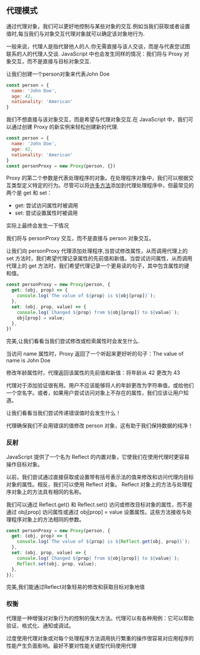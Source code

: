 ## 代理模式
通过代理对象，我们可以更好地控制与某些对象的交互.例如当我们获取或者设置值时,每当我们与对象交互代理对象就可以确定该对象地行为.

一般来说，代理人是指代替他人的人.你无需直接与该人交谈，而是与代表您试图联系的人的代理人交谈.
JavaScript 中也会发生同样的情况：我们将与 Proxy 对象交互，而不是直接与目标对象交互.

让我们创建一个person对象来代表John Doe
```javascript
const person = {
  name: 'John Doe',
  age: 42,
  nationality: 'American'
}
```
我们不想直接与该对象交互，而是希望与代理对象交互.在 JavaScript 中，我们可以通过创建 Proxy 的新实例来轻松创建新的代理.

```javascript
const person = {
  name: 'John Doe',
  age: 42,
  nationality: 'American'
}
const personProxy = new Proxy(person, {})
```
Proxy 的第二个参数是代表处理程序的对象。在处理程序对象中，我们可以根据交互类型定义特定的行为。尽管可以将[许多方法](https://developer.mozilla.org/en-US/docs/Web/JavaScript/Reference/Global_Objects/Proxy)添加到代理处理程序中，但最常见的两个是 get 和 set：
- get: 尝试访问属性时被调用
- set: 尝试设置属性时被调用

实际上最终会发生一下情况

我们将与 personProxy 交互，而不是直接与 person 对象交互。

让我们向 personProxy 代理添加处理程序,当尝试修改属性，从而调用代理上的 set 方法时，我们希望代理记录属性的先前值和新值。当尝试访问属性，从而调用代理上的 get 方法时，我们希望代理记录一个更易读的句子，其中包含属性的键和值。

```JavaScript
const personProxy = new Proxy(person, {
  get: (obj, prop) => {
    console.log(`The value of ${prop} is ${obj[prop]}`);
  },
  set: (obj, prop, value) => {
    console.log(`Changed ${prop} from ${obj[prop]} to ${value}`);
    obj[prop] = value;
  },
})
```

完美,让我们看看当我们尝试修改或检索属性时会发生什么.

当访问 name 属性时，Proxy 返回了一个听起来更好听的句子：The value of name is John Doe

修改年龄属性时，代理返回该属性的先前值和新值：将年龄从 42 更改为 43

代理对于添加验证很有用。用户不应该能够将人的年龄更改为字符串值，或给他们一个空名字。或者，如果用户尝试访问对象上不存在的属性，我们应该让用户知道。

让我们看看当我们尝试传递错误值时会发生什么！

代理确保我们不会用错误的值修改 person 对象，这有助于我们保持数据的纯净！


### 反射
JavaScript 提供了一个名为 Reflect 的内置对象，它使我们在使用代理时更容易操作目标对象。

以前，我们尝试通过直接获取或设置带有括号表示法的值来修改和访问代理内目标对象的属性。相反，我们可以使用 Reflect 对象。 Reflect 对象上的方法与处理程序对象上的方法具有相同的名称。

我们可以通过 Reflect.get() 和 Reflect.set() 访问或修改目标对象的属性，而不是通过 obj[prop] 访问属性或通过 obj[prop] = value 设置属性。这些方法接收与处理程序对象上的方法相同的参数。

```javascript
const personProxy = new Proxy(person, {
  get: (obj, prop) => {
    console.log(`The value of ${prop} is ${Reflect.get(obj, prop)}`);
  },
  set: (obj, prop, value) => {
    console.log(`Changed ${prop} from ${obj[prop]} to ${value}`);
    Reflect.set(obj, prop, value);
  },
});
```

完美,我们能通过Reflect对象轻易的修改和获取目标对象地值

### 权衡
代理是一种增强对对象行为的控制的强大方法。代理可以有各种用例：它可以帮助验证、格式化、通知或调试。

过度使用代理对象或对每个处理程序方法调用执行繁重的操作很容易对应用程序的性能产生负面影响。最好不要对性能关键型代码使用代理